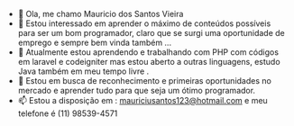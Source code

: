 - 👋 Ola, me chamo Mauricio dos Santos Vieira 
- 👀 Estou interessado em aprender o máximo de conteúdos possíveis para ser um bom programador, claro que se surgi uma oportunidade de emprego e sempre bem vinda também ...
- 🌱 Atualmente estou aprendendo e trabalhando com PHP com códigos em laravel e codeigniter mas estou aberto a outras linguagens, estudo Java também em meu tempo livre . 
- 💞️ Estou em busca de reconhecimento e primeiras oportunidades  no mercado e aprender tudo para que seja um ótimo programador. 
- 📫 Estou a disposição em  : mauriciusantos123@hotmail.com  e meu telefone é (11) 98539-4571

<!---
mauriciosantos123/mauriciosantos123 is a ✨ special ✨ repository because its `README.md` (this file) appears on your GitHub profile.
You can click the Preview link to take a look at your changes.
--->
